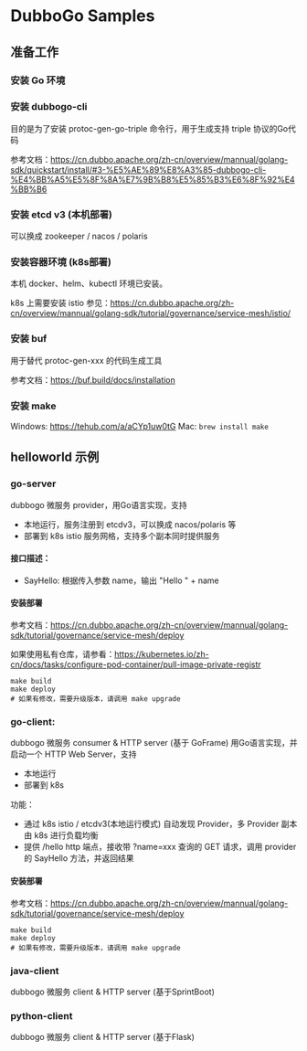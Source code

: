 # DubboGo Samples 

## 准备工作

### 安装 Go 环境

### 安装 dubbogo-cli
目的是为了安装 protoc-gen-go-triple 命令行，用于生成支持 triple 协议的Go代码

参考文档：https://cn.dubbo.apache.org/zh-cn/overview/mannual/golang-sdk/quickstart/install/#3-%E5%AE%89%E8%A3%85-dubbogo-cli-%E4%BB%A5%E5%8F%8A%E7%9B%B8%E5%85%B3%E6%8F%92%E4%BB%B6

### 安装 etcd v3 (本机部署) 
可以换成 zookeeper / nacos / polaris

### 安装容器环境 (k8s部署)
本机 docker、helm、kubectl 环境已安装。

k8s 上需要安装 istio
参见：https://cn.dubbo.apache.org/zh-cn/overview/mannual/golang-sdk/tutorial/governance/service-mesh/istio/

### 安装 buf
用于替代 protoc-gen-xxx 的代码生成工具

参考文档：https://buf.build/docs/installation

### 安装 make
Windows: https://tehub.com/a/aCYp1uw0tG
Mac: `brew install make`

## helloworld 示例
### go-server
dubbogo 微服务 provider，用Go语言实现，支持
- 本地运行，服务注册到 etcdv3，可以换成 nacos/polaris 等
- 部署到 k8s istio 服务网格，支持多个副本同时提供服务

#### 接口描述：
- SayHello: 根据传入参数 name，输出 "Hello " + name 

#### 安装部署
参考文档：https://cn.dubbo.apache.org/zh-cn/overview/mannual/golang-sdk/tutorial/governance/service-mesh/deploy

如果使用私有仓库，请参看：https://kubernetes.io/zh-cn/docs/tasks/configure-pod-container/pull-image-private-registr

```shell
make build
make deploy
# 如果有修改，需要升级版本，请调用 make upgrade
```

### go-client: 
dubbogo 微服务 consumer & HTTP server (基于 GoFrame)
用Go语言实现，并启动一个 HTTP Web Server，支持
- 本地运行
- 部署到 k8s

功能：
- 通过 k8s istio / etcdv3(本地运行模式) 自动发现 Provider，多 Provider 副本由 k8s 进行负载均衡
- 提供 /hello http 端点，接收带 ?name=xxx 查询的 GET 请求，调用 provider 的 SayHello 方法，并返回结果 
#### 安装部署
参考文档：https://cn.dubbo.apache.org/zh-cn/overview/mannual/golang-sdk/tutorial/governance/service-mesh/deploy

```shell
make build
make deploy
# 如果有修改，需要升级版本，请调用 make upgrade
```

### java-client
dubbogo 微服务 client & HTTP server (基于SprintBoot)

### python-client
dubbogo 微服务 client & HTTP server (基于Flask)
